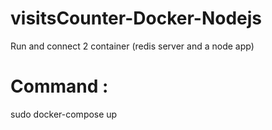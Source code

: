 # visitsCounter-Docker-Nodejs
Run and connect 2 container (redis server and a node app)
# Command :
sudo docker-compose up